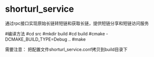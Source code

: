 # shorturl_service
通过rpc接口实现原始长链转短链和获取长链，提供短链分享和短链访问服务

#编译方法
#cd src
#mkdir build
#cd build
#cmake -DCMAKE_BUILD_TYPE=Debug ..
#make

需要注意：
把配置文件shorturl_service.conf拷贝到build目录下
